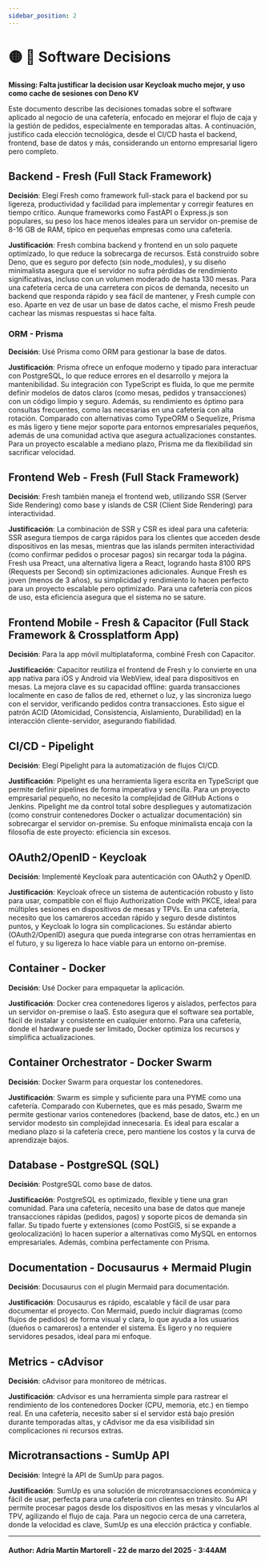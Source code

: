 ```yaml
---
sidebar_position: 2
---
```


# 🟡 🔄 Software Decisions

**Missing: Falta justificar la decision usar Keycloak mucho mejor, y uso como cache de sesiones con Deno KV**


Este documento describe las decisiones tomadas sobre el software aplicado al negocio de una cafetería, enfocado en mejorar el flujo de caja y la gestión de pedidos, especialmente en temporadas altas. A continuación, justifico cada elección tecnológica, desde el CI/CD hasta el backend, frontend, base de datos y más, considerando un entorno empresarial ligero pero completo.

## Backend - Fresh (Full Stack Framework)

**Decisión**: Elegí Fresh como framework full-stack para el backend por su ligereza, productividad y facilidad para implementar y corregir features en tiempo crítico. Aunque frameworks como FastAPI o Express.js son populares, su peso los hace menos ideales para un servidor on-premise de 8-16 GB de RAM, típico en pequeñas empresas como una cafetería.

**Justificación**: Fresh combina backend y frontend en un solo paquete optimizado, lo que reduce la sobrecarga de recursos. Está construido sobre Deno, que es seguro por defecto (sin node_modules), y su diseño minimalista asegura que el servidor no sufra pérdidas de rendimiento significativas, incluso con un volumen moderado de hasta 130 mesas. Para una cafetería cerca de una carretera con picos de demanda, necesito un backend que responda rápido y sea fácil de mantener, y Fresh cumple con eso. Aparte en vez de usar un  base de datos cache, el mismo Fresh peude cachear las mismas respuestas si hace falta.

### ORM - Prisma
**Decisión**: Usé Prisma como ORM para gestionar la base de datos.

**Justificación**: Prisma ofrece un enfoque moderno y tipado para interactuar con PostgreSQL, lo que reduce errores en el desarrollo y mejora la mantenibilidad. Su integración con TypeScript es fluida, lo que me permite definir modelos de datos claros (como mesas, pedidos y transacciones) con un código limpio y seguro. Además, su rendimiento es óptimo para consultas frecuentes, como las necesarias en una cafetería con alta rotación. Comparado con alternativas como TypeORM o Sequelize, Prisma es más ligero y tiene mejor soporte para entornos empresariales pequeños, además de una comunidad activa que asegura actualizaciones constantes. Para un proyecto escalable a mediano plazo, Prisma me da flexibilidad sin sacrificar velocidad.

## Frontend Web - Fresh (Full Stack Framework)
**Decisión**: Fresh también maneja el frontend web, utilizando SSR (Server Side Rendering) como base y islands de CSR (Client Side Rendering) para interactividad.

**Justificación**: La combinación de SSR y CSR es ideal para una cafetería: SSR asegura tiempos de carga rápidos para los clientes que acceden desde dispositivos en las mesas, mientras que las islands permiten interactividad (como confirmar pedidos o procesar pagos) sin recargar toda la página. Fresh usa Preact, una alternativa ligera a React, logrando hasta 8100 RPS (Requests per Second) sin optimizaciones adicionales. Aunque Fresh es joven (menos de 3 años), su simplicidad y rendimiento lo hacen perfecto para un proyecto escalable pero optimizado. Para una cafetería con picos de uso, esta eficiencia asegura que el sistema no se sature.

## Frontend Mobile - Fresh & Capacitor (Full Stack Framework & Crossplatform App)
**Decisión**: Para la app móvil multiplataforma, combiné Fresh con Capacitor.

**Justificación**: Capacitor reutiliza el frontend de Fresh y lo convierte en una app nativa para iOS y Android vía WebView, ideal para dispositivos en mesas. La mejora clave es su capacidad offline: guarda transacciones localmente en caso de fallos de red, ethernet o luz, y las sincroniza luego con el servidor, verificando pedidos contra transacciones. Esto sigue el patrón ACID (Atomicidad, Consistencia, Aislamiento, Durabilidad) en la interacción cliente-servidor, asegurando fiabilidad.

## CI/CD - Pipelight
**Decisión**: Elegí Pipelight para la automatización de flujos CI/CD.

**Justificación**: Pipelight es una herramienta ligera escrita en TypeScript que permite definir pipelines de forma imperativa y sencilla. Para un proyecto empresarial pequeño, no necesito la complejidad de GitHub Actions o Jenkins. Pipelight me da control total sobre despliegues y automatización (como construir contenedores Docker o actualizar documentación) sin sobrecargar el servidor on-premise. Su enfoque minimalista encaja con la filosofía de este proyecto: eficiencia sin excesos.

## OAuth2/OpenID - Keycloak
**Decisión**: Implementé Keycloak para autenticación con OAuth2 y OpenID.

**Justificación**: Keycloak ofrece un sistema de autenticación robusto y listo para usar, compatible con el flujo Authorization Code with PKCE, ideal para múltiples sesiones en dispositivos de mesas y TPVs. En una cafetería, necesito que los camareros accedan rápido y seguro desde distintos puntos, y Keycloak lo logra sin complicaciones. Su estándar abierto (OAuth2/OpenID) asegura que pueda integrarse con otras herramientas en el futuro, y su ligereza lo hace viable para un entorno on-premise.

## Container - Docker
**Decisión**: Usé Docker para empaquetar la aplicación.

**Justificación**: Docker crea contenedores ligeros y aislados, perfectos para un servidor on-premise o IaaS. Esto asegura que el software sea portable, fácil de instalar y consistente en cualquier entorno. Para una cafetería, donde el hardware puede ser limitado, Docker optimiza los recursos y simplifica actualizaciones.

## Container Orchestrator - Docker Swarm
**Decisión**: Docker Swarm para orquestar los contenedores.

**Justificación**: Swarm es simple y suficiente para una PYME como una cafetería. Comparado con Kubernetes, que es más pesado, Swarm me permite gestionar varios contenedores (backend, base de datos, etc.) en un servidor modesto sin complejidad innecesaria. Es ideal para escalar a mediano plazo si la cafetería crece, pero mantiene los costos y la curva de aprendizaje bajos.

## Database - PostgreSQL (SQL)
**Decisión**: PostgreSQL como base de datos.

**Justificación**: PostgreSQL es optimizado, flexible y tiene una gran comunidad. Para una cafetería, necesito una base de datos que maneje transacciones rápidas (pedidos, pagos) y soporte picos de demanda sin fallar. Su tipado fuerte y extensiones (como PostGIS, si se expande a geolocalización) lo hacen superior a alternativas como MySQL en entornos empresariales. Además, combina perfectamente con Prisma.

## Documentation - Docusaurus + Mermaid Plugin
**Decisión**: Docusaurus con el plugin Mermaid para documentación.

**Justificación**: Docusaurus es rápido, escalable y fácil de usar para documentar el proyecto. Con Mermaid, puedo incluir diagramas (como flujos de pedidos) de forma visual y clara, lo que ayuda a los usuarios (dueños o camareros) a entender el sistema. Es ligero y no requiere servidores pesados, ideal para mi enfoque.

## Metrics - cAdvisor
**Decisión**: cAdvisor para monitoreo de métricas.

**Justificación**: cAdvisor es una herramienta simple para rastrear el rendimiento de los contenedores Docker (CPU, memoria, etc.) en tiempo real. En una cafetería, necesito saber si el servidor está bajo presión durante temporadas altas, y cAdvisor me da esa visibilidad sin complicaciones ni recursos extras.

## Microtransactions - SumUp API
**Decisión**: Integré la API de SumUp para pagos.

**Justificación**: SumUp es una solución de microtransacciones económica y fácil de usar, perfecta para una cafetería con clientes en tránsito. Su API permite procesar pagos desde los dispositivos en las mesas y vincularlos al TPV, agilizando el flujo de caja. Para un negocio cerca de una carretera, donde la velocidad es clave, SumUp es una elección práctica y confiable.

---
#### Author: Adría Martín Martorell - 22 de marzo del 2025 - 3:44AM